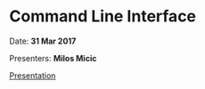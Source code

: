 # Command Line Interface
Date: **31 Mar 2017**

Presenters: **Milos Micic**

[Presentation](https://gitpitch.com/rbtree/rbt-lectures/2017-03-mm-cli)
